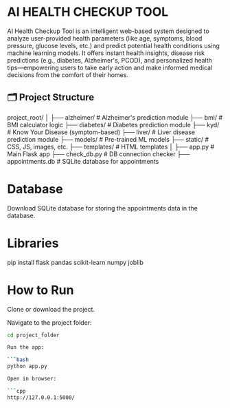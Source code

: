 # AI HEALTH CHECKUP TOOL
 AI Health Checkup Tool is an intelligent web-based system designed to analyze user-provided health parameters (like age, symptoms, blood pressure, glucose levels, etc.) and predict potential health conditions using machine learning models. It offers instant health insights, disease risk predictions (e.g., diabetes, Alzheimer's, PCOD), and personalized health tips—empowering users to take early action and make informed medical decisions from the comfort of their homes.

## 🗂️ Project Structure
project_root/
│
├── alzheimer/ # Alzheimer's prediction module
├── bmi/ # BMI calculator logic
├── diabetes/ # Diabetes prediction module
├── kyd/ # Know Your Disease (symptom-based)
├── liver/ # Liver disease prediction module
├── models/ # Pre-trained ML models
├── static/ # CSS, JS, images, etc.
├── templates/ # HTML templates
│
├── app.py # Main Flask app
├── check_db.py # DB connection checker
├── appointments.db # SQLite database for appointments

# Database
Download SQLite database for storing the appointments data in the database.

# Libraries
pip install flask pandas scikit-learn numpy joblib

# How to Run
Clone or download the project.

Navigate to the project folder:

```bash
cd project_folder

Run the app:

```bash
python app.py

Open in browser:

```cpp
http://127.0.0.1:5000/



